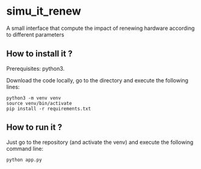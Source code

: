 # simu_it_renew
A small interface that compute the impact of renewing hardware according to different parameters

## How to install it ? 
Prerequisites: python3.

Download the code locally, go to the directory and execute the following lines: 

```
python3 -m venv venv
source venv/bin/activate
pip install -r requirements.txt
```

## How to run it ? 
Just go to the repository (and activate the venv) and execute the following command line:
```
python app.py
```
